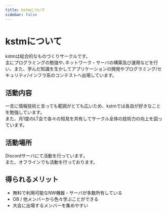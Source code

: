 ```yaml
---
title: kstmについて
sidebar: false
---
```


# kstmについて
kstmは総合的なものづくりサークルです。  
主にプログラミングの勉強や､ネットワーク・サーバの構築及び運用などを行い、また、学んだ知識を生かしてアプリケーションの開発やプログラミング/セキュリティ/インフラ系のコンテストへ出場しています。


## 活動内容
一言に情報技術と言っても範囲がとても広いため、kstmでは各自が好きなことを勉強しています。  
また、月1度のLT会で各々の知見を共有してサークル全体の技術力の向上を図っています。


## 活動場所
Discordサーバにて活動を行っています｡  
また、オフラインでも活動を行っております。


## 得られるメリット
- 無料で利用可能なNW機器・サーバが多数所有している
- OB / 他メンバーから色々学ぶことができる
- 大会に出場するメンバーを集めやすい